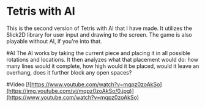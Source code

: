 # Tetris with AI

This is the second version of Tetris with AI that I have made. It utilizes the Slick2D library for user input and drawing to the screen. The game is also playable without AI, if you're into that.

#AI
The AI works by taking the current piece and placing it in all possible rotations and locations. It then analyzes what that placement would do: how many lines would it complete, how high would it be placed, would it leave an overhang, does it further block any open spaces?

#Video
[![https://www.youtube.com/watch?v=mqpz0zoAkSo](https://img.youtube.com/vi/mqpz0zoAkSo/0.jpg)](https://www.youtube.com/watch?v=mqpz0zoAkSo)
